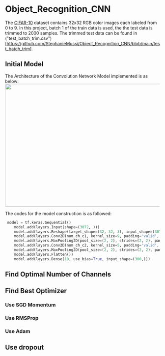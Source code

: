 # Object_Recognition_CNN
The [CIFAR-10](https://www.cs.toronto.edu/~kriz/cifar.html) dataset contains 32x32 RGB color images each labeled from 0 to 9. In this project, batch 1 of the train data is used, the the test data is trimmed to 2000 samples. The trimmed test data can be found in ("test_batch_trim.csv")[https://github.com/StephanieMussi/Object_Recognition_CNN/blob/main/test_batch_trim].  
## Initial Model
The Architecture of the Convolution Network Model implemented is as below:  
<img src = "https://github.com/StephanieMussi/Object_Recognition_CNN/blob/main/Figures/CNNmodel.png" width = 800 height = 400>  

The codes for the model construction is as followed: 
```python
 model = tf.keras.Sequential()
    model.add(layers.Input(shape=(3072, )))
    model.add(layers.Reshape(target_shape=(32, 32, 3), input_shape=(3072,)))
    model.add(layers.Conv2D(num_ch_c1, kernel_size=9, padding='valid', activation='relu', use_bias=True, input_shape=(None, None, 3)))
    model.add(layers.MaxPooling2D(pool_size=(2, 2), strides=(2, 2), padding="valid"))
    model.add(layers.Conv2D(num_ch_c2, kernel_size=5, padding='valid', activation='relu', use_bias=True))
    model.add(layers.MaxPooling2D(pool_size=(2, 2), strides=(2, 2), padding="valid"))
    model.add(layers.Flatten())
    model.add(layers.Dense(10, use_bias=True, input_shape=(300,)))
```

## Find Optimal Number of Channels
## Find Best Optimizer
### Use SGD Momentum
### Use RMSProp
### Use Adam
## Use dropout
